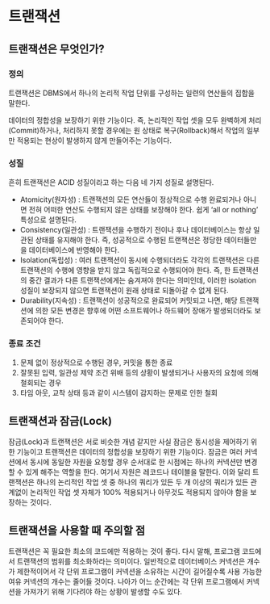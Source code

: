 # 트랜잭션

## 트랜잭션은 무엇인가?

### 정의

트랜잭션은 DBMS에서 하나의 논리적 작업 단위를 구성하는 일련의 연산들의 집합을 말한다.

데이터의 정합성을 보장하기 위한 기능이다. 즉, 논리적인 작업 셋을 모두 완벽하게 처리(Commit)하거나, 처리하지 못할 경우에는 원 상태로 복구(Rollback)해서 작업의 일부만 적용되는 현상이 발생하지 않게 만들어주는 기능이다.

### 성질

흔히 트랜잭션은 ACID 성질이라고 하는 다음 네 가지 성질로 설명된다.

- Atomicity(원자성) : 트랜잭션의 모든 연산들이 정상적으로 수행 완료되거나 아니면 전혀 어떠한 연산도 수행되지 않은 상태를 보장해야 한다. 쉽게 ‘all or nothing’ 특성으로 설명된다.
- Consistency(일관성) : 트랜잭션을 수행하기 전이나 후나 데이터베이스는 항상 일관된 상태를 유지해야 한다. 즉, 성공적으로 수행된 트랜잭션은 정당한 데이터들만을 데이터베이스에 반영해야 한다.
- Isolation(독립성) : 여러 트랜잭션이 동시에 수행되더라도 각각의 트랜잭션은 다른 트랜잭션의 수행에 영향을 받지 않고 독립적으로 수행되어야 한다. 즉, 한 트랜잭션의 중간 결과가 다른 트랜잭션에게는 숨겨져야 한다는 의미인데, 이러한 isolation 성질이 보장되지 않으면 트랜잭션이 원래 상태로 되돌아갈 수 없게 된다.
- Durability(지속성) : 트랜잭션이 성공적으로 완료되어 커밋되고 나면, 해당 트랜잭션에 의한 모든 변경은 향후에 어떤 소프트웨어나 하드웨어 장애가 발생되더라도 보존되어야 한다.

### 종료 조건

1. 문제 없이 정상적으로 수행된 경우, 커밋을 통한 종료
2. 잘못된 입력, 일관성 제약 조건 위배 등의 상황이 발생되거나 사용자의 요청에 의해 철회되는 경우
3. 타임 아웃, 교착 상태 등과 같이 시스템이 감지하는 문제로 인한 철회

## 트랜잭션과 잠금(Lock)

잠금(Lock)과 트랜잭션은 서로 비슷한 개념 같지만 사실 잠금은 동시성을 제어하기 위한 기능이고 트랜잭션은 데이터의 정합성을 보장하기 위한 기능이다. 잠금은 여러 커넥션에서 동시에 동일한 자원을 요청할 경우 순서대로 한 시점에는 하나의 커넥션만 변경할 수 있게 해주는 역할을 한다. 여기서 자원은 레코드나 테이블을 말한다. 이와 달리 트랜잭션은 하나의 논리적인 작업 셋 중 하나의 쿼리가 있든 두 개 이상의 쿼리가 있든 관계없이 논리적인 작업 셋 자체가 100% 적용되거나 아무것도 적용되지 않아야 함을 보장하는 것이다.

## 트랜잭션을 사용할 때 주의할 점

트랜잭션은 꼭 필요한 최소의 코드에만 적용하는 것이 좋다. 다시 말해, 프로그램 코드에서 트랜잭션의 범위를 최소화하라는 의미이다. 일반적으로 데이터베이스 커넥션은 개수가 제한적이어서 각 단위 프로그램이 커넥션을 소유하는 시간이 길어질수록 사용 가능한 여유 커넥션의 개수는 줄어들 것이다. 나아가 어느 순간에는 각 단위 프로그램에서 커넥션을 가져가기 위해 기다려야 하는 상황이 발생할 수도 있다.
